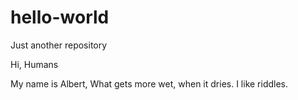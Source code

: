 # hello-world
Just another repository

Hi, Humans

My name is Albert, 
What gets more wet, when it dries. I like riddles.

